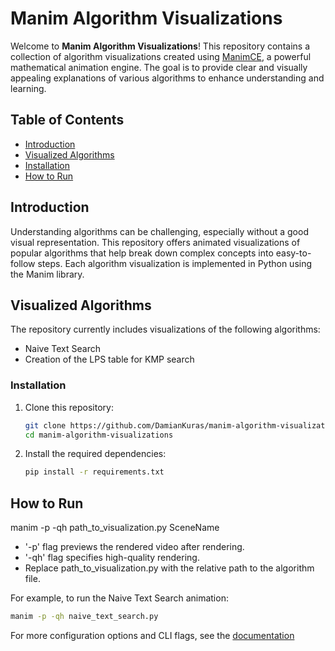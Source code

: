 # Manim Algorithm Visualizations

Welcome to **Manim Algorithm Visualizations**! This repository contains a collection of algorithm visualizations created using [ManimCE](https://github.com/ManimCommunity/manim), a powerful mathematical animation engine. The goal is to provide clear and visually appealing explanations of various algorithms to enhance understanding and learning.

## Table of Contents

- [Introduction](#introduction)
- [Visualized Algorithms](#visualized-algorithms)
- [Installation](#installation)
- [How to Run](#how-to-run)

## Introduction

Understanding algorithms can be challenging, especially without a good visual representation. This repository offers animated visualizations of popular algorithms that help break down complex concepts into easy-to-follow steps. Each algorithm visualization is implemented in Python using the Manim library.

## Visualized Algorithms

The repository currently includes visualizations of the following algorithms:

- Naive Text Search
- Creation of the LPS table for KMP search

### Installation

1. Clone this repository:

   ```bash
   git clone https://github.com/DamianKuras/manim-algorithm-visualizations
   cd manim-algorithm-visualizations
   ```

2. Install the required dependencies:
   ```bash
   pip install -r requirements.txt
   ```

## How to Run

manim -p -qh path_to_visualization.py SceneName

- '-p' flag previews the rendered video after rendering.
- '-qh' flag specifies high-quality rendering.
- Replace path_to_visualization.py with the relative path to the algorithm file.

For example, to run the Naive Text Search animation:

```bash
manim -p -qh naive_text_search.py
```

For more configuration options and CLI flags, see the [documentation](https://docs.manim.community/en/v0.18.1/guides/configuration.html)
